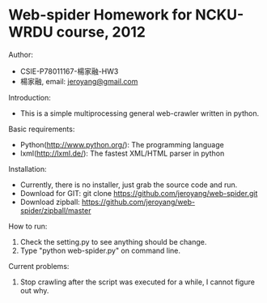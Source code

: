 Web-spider Homework for NCKU-WRDU course, 2012
==========

Author:

* CSIE-P78011167-楊家融-HW3
* 楊家融, email: jeroyang@gmail.com

Introduction:

* This is a simple multiprocessing general web-crawler written in python.

Basic requirements:
   
* Python(http://www.python.org/): The programming language
* lxml(http://lxml.de/): The fastest XML/HTML parser in python

Installation:

* Currently, there is no installer, just grab the source code and run.
* Download for GIT: git clone https://github.com/jeroyang/web-spider.git
* Download zipball: https://github.com/jeroyang/web-spider/zipball/master

How to run:
	
1. Check the setting.py to see anything should be change.
2. Type "python web-spider.py" on command line.

Current problems:

1. Stop crawling after the script was executed for a while, I cannot figure out why. 
	
